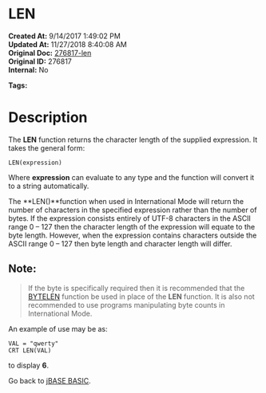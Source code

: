 # LEN

**Created At:** 9/14/2017 1:49:02 PM  
**Updated At:** 11/27/2018 8:40:08 AM  
**Original Doc:** [276817-len](https://docs.jbase.com/36868-jbase-basic/276817-len)  
**Original ID:** 276817  
**Internal:** No  

**Tags:**
<badge text='string handling' vertical='middle' />

# Description

The **LEN** function returns the character length of the supplied expression. It takes the general form:

```
LEN(expression)
```

Where **expression** can evaluate to any type and the function will convert it to a string automatically.

The **LEN()**function when used in International Mode will return the number of characters in the specified expression rather than the number of bytes. If the expression consists entirely of UTF-8 characters in the ASCII range 0 – 127 then the character length of the expression will equate to the byte length. However, when the expression contains characters outside the ASCII range 0 – 127 then byte length and character length will differ.



## Note: 


> If the byte is specifically required then it is recommended that the [BYTELEN](./../bytelen) function be used in place of the **LEN** function. It is also not recommended to use programs manipulating byte counts in International Mode.


An example of use may be as:

```
VAL = "qwerty"
CRT LEN(VAL)
```

to display **6**.



Go back to [jBASE BASIC](./../jbase-basic-programmers-reference-guide).
